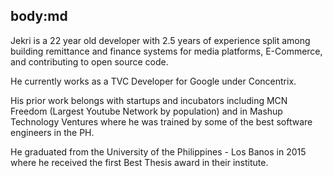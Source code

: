 body:md
-----
Jekri is a 22 year old developer with 2.5 years of experience split among building remittance and finance systems for media platforms, E-Commerce, and contributing to open source code.

He currently works as a TVC Developer for Google under Concentrix.

His prior work belongs with startups and incubators including MCN Freedom (Largest Youtube Network by population) and in Mashup Technology Ventures where he was trained by some of the best software engineers in the PH.

He graduated from the University of the Philippines - Los Banos in 2015 where he received the first Best Thesis award in their institute.